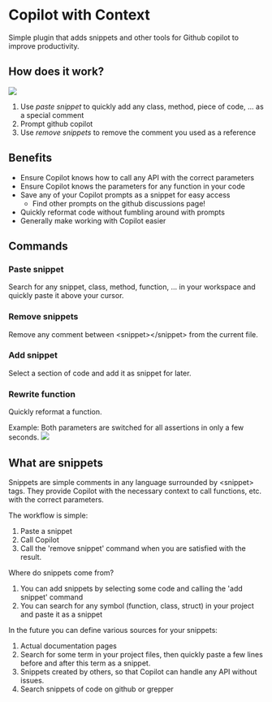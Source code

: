 # Copilot with Context
Simple plugin that adds snippets and other tools for Github copilot to improve productivity.

## How does it work?
![](https://i.imgur.com/GP94OfP.gif)
1. Use <i>paste snippet</i> to quickly add any class, method, piece of code, ... as a special comment
2. Prompt github copilot
3. Use <i>remove snippets</i> to remove the comment you used as a reference

## Benefits
* Ensure Copilot knows how to call any API with the correct parameters
* Ensure Copilot knows the parameters for any function in your code
* Save any of your Copilot prompts as a snippet for easy access
    * Find other prompts on the github discussions page!
* Quickly reformat code without fumbling around with prompts
* Generally make working with Copilot easier
  
## Commands

### Paste snippet
Search for any snippet, class, method, function, ... in your workspace and quickly paste it above your cursor.

### Remove snippets
Remove any comment between \<snippet\>\</snippet\> from the current file.

### Add snippet
Select a section of code and add it as snippet for later.

### Rewrite function
Quickly reformat a function.

Example: Both parameters are switched for all assertions in only a few seconds. 
![](https://i.imgur.com/4xrWIMC.gif)

## What are snippets
Snippets are simple comments in any language surrounded by \<snippet\> tags. They provide Copilot with the necessary context to call functions, etc. with the correct parameters.

The workflow is simple:
1. Paste a snippet
2. Call Copilot
3. Call the 'remove snippet' command when you are satisfied with the result.

Where do snippets come from?
1. You can add snippets by selecting some code and calling the 'add snippet' command
2. You can search for any symbol (function, class, struct) in your project and paste it as a snippet

In the future you can define various sources for your snippets:
1. Actual documentation pages 
2. Search for some term in your project files, then quickly paste a few lines before and after this term as a snippet.
3. Snippets created by others, so that Copilot can handle any API without issues.
4. Search snippets of code on github or grepper

